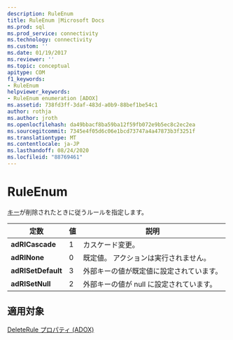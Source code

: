 ```yaml
---
description: RuleEnum
title: RuleEnum |Microsoft Docs
ms.prod: sql
ms.prod_service: connectivity
ms.technology: connectivity
ms.custom: ''
ms.date: 01/19/2017
ms.reviewer: ''
ms.topic: conceptual
apitype: COM
f1_keywords:
- RuleEnum
helpviewer_keywords:
- RuleEnum enumeration [ADOX]
ms.assetid: 738fd3ff-3daf-483d-a0b9-88bef1be54c1
author: rothja
ms.author: jroth
ms.openlocfilehash: da49bbacf8ba59ba12f59fb072e9b5ec8c2ec2ea
ms.sourcegitcommit: 7345e4f05d6c06e1bcd73747a4a47873b3f3251f
ms.translationtype: MT
ms.contentlocale: ja-JP
ms.lasthandoff: 08/24/2020
ms.locfileid: "88769461"
---
```

# <a name="ruleenum"></a>RuleEnum
[キー](./key-object-adox.md)が削除されたときに従うルールを指定します。  
  
|定数|値|説明|  
|--------------|-----------|-----------------|  
|**adRICascade**|1|カスケード変更。|  
|**adRINone**|0|既定値。 アクションは実行されません。|  
|**adRISetDefault**|3|外部キーの値が既定値に設定されています。|  
|**adRISetNull**|2|外部キーの値が null に設定されています。|  
  
## <a name="applies-to"></a>適用対象  
 [DeleteRule プロパティ (ADOX)](./deleterule-property-adox.md)
